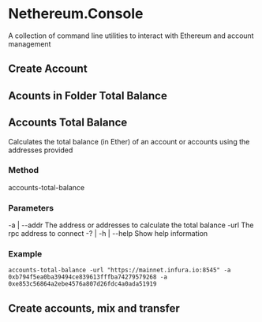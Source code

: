 # Nethereum.Console

A collection of command line utilities to interact with Ethereum and account management

## Create Account

## Acounts in Folder Total Balance

## Accounts Total Balance
Calculates the total balance (in Ether) of an account or accounts using the addresses provided
### Method
accounts-total-balance

### Parameters
  -a | --addr       The address or addresses to calculate the total balance
  -url              The rpc address to connect
  -? | -h | --help  Show help information

### Example
```
accounts-total-balance -url "https://mainnet.infura.io:8545" -a 0xb794f5ea0ba39494ce839613fffba74279579268 -a 0xe853c56864a2ebe4576a807d26fdc4a0ada51919
```

## Create accounts, mix and transfer